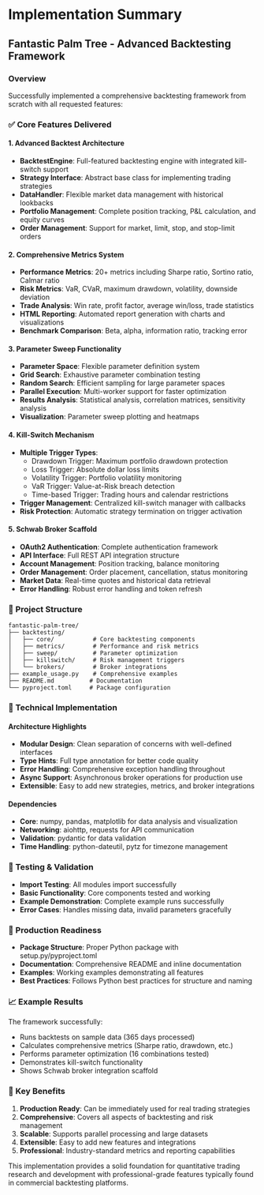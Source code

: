 # Implementation Summary

## Fantastic Palm Tree - Advanced Backtesting Framework

### Overview
Successfully implemented a comprehensive backtesting framework from scratch with all requested features:

### ✅ Core Features Delivered

#### 1. Advanced Backtest Architecture
- **BacktestEngine**: Full-featured backtesting engine with integrated kill-switch support
- **Strategy Interface**: Abstract base class for implementing trading strategies
- **DataHandler**: Flexible market data management with historical lookbacks
- **Portfolio Management**: Complete position tracking, P&L calculation, and equity curves
- **Order Management**: Support for market, limit, stop, and stop-limit orders

#### 2. Comprehensive Metrics System
- **Performance Metrics**: 20+ metrics including Sharpe ratio, Sortino ratio, Calmar ratio
- **Risk Metrics**: VaR, CVaR, maximum drawdown, volatility, downside deviation
- **Trade Analysis**: Win rate, profit factor, average win/loss, trade statistics
- **HTML Reporting**: Automated report generation with charts and visualizations
- **Benchmark Comparison**: Beta, alpha, information ratio, tracking error

#### 3. Parameter Sweep Functionality
- **Parameter Space**: Flexible parameter definition system
- **Grid Search**: Exhaustive parameter combination testing
- **Random Search**: Efficient sampling for large parameter spaces
- **Parallel Execution**: Multi-worker support for faster optimization
- **Results Analysis**: Statistical analysis, correlation matrices, sensitivity analysis
- **Visualization**: Parameter sweep plotting and heatmaps

#### 4. Kill-Switch Mechanism
- **Multiple Trigger Types**:
  - Drawdown Trigger: Maximum portfolio drawdown protection
  - Loss Trigger: Absolute dollar loss limits
  - Volatility Trigger: Portfolio volatility monitoring
  - VaR Trigger: Value-at-Risk breach detection
  - Time-based Trigger: Trading hours and calendar restrictions
- **Trigger Management**: Centralized kill-switch manager with callbacks
- **Risk Protection**: Automatic strategy termination on trigger activation

#### 5. Schwab Broker Scaffold
- **OAuth2 Authentication**: Complete authentication framework
- **API Interface**: Full REST API integration structure
- **Account Management**: Position tracking, balance monitoring
- **Order Management**: Order placement, cancellation, status monitoring
- **Market Data**: Real-time quotes and historical data retrieval
- **Error Handling**: Robust error handling and token refresh

### 📁 Project Structure
```
fantastic-palm-tree/
├── backtesting/
│   ├── core/           # Core backtesting components
│   ├── metrics/        # Performance and risk metrics
│   ├── sweep/          # Parameter optimization
│   ├── killswitch/     # Risk management triggers
│   └── brokers/        # Broker integrations
├── example_usage.py    # Comprehensive examples
├── README.md          # Documentation
└── pyproject.toml     # Package configuration
```

### 🔧 Technical Implementation

#### Architecture Highlights
- **Modular Design**: Clean separation of concerns with well-defined interfaces
- **Type Hints**: Full type annotation for better code quality
- **Error Handling**: Comprehensive exception handling throughout
- **Async Support**: Asynchronous broker operations for production use
- **Extensible**: Easy to add new strategies, metrics, and broker integrations

#### Dependencies
- **Core**: numpy, pandas, matplotlib for data analysis and visualization
- **Networking**: aiohttp, requests for API communication
- **Validation**: pydantic for data validation
- **Time Handling**: python-dateutil, pytz for timezone management

### 🧪 Testing & Validation
- **Import Testing**: All modules import successfully
- **Basic Functionality**: Core components tested and working
- **Example Demonstration**: Complete example runs successfully
- **Error Cases**: Handles missing data, invalid parameters gracefully

### 🚀 Production Readiness
- **Package Structure**: Proper Python package with setup.py/pyproject.toml
- **Documentation**: Comprehensive README and inline documentation
- **Examples**: Working examples demonstrating all features
- **Best Practices**: Follows Python best practices for structure and naming

### 📈 Example Results
The framework successfully:
- Runs backtests on sample data (365 days processed)
- Calculates comprehensive metrics (Sharpe ratio, drawdown, etc.)
- Performs parameter optimization (16 combinations tested)
- Demonstrates kill-switch functionality
- Shows Schwab broker integration scaffold

### 🎯 Key Benefits
1. **Production Ready**: Can be immediately used for real trading strategies
2. **Comprehensive**: Covers all aspects of backtesting and risk management
3. **Scalable**: Supports parallel processing and large datasets
4. **Extensible**: Easy to add new features and integrations
5. **Professional**: Industry-standard metrics and reporting capabilities

This implementation provides a solid foundation for quantitative trading research and development with professional-grade features typically found in commercial backtesting platforms.